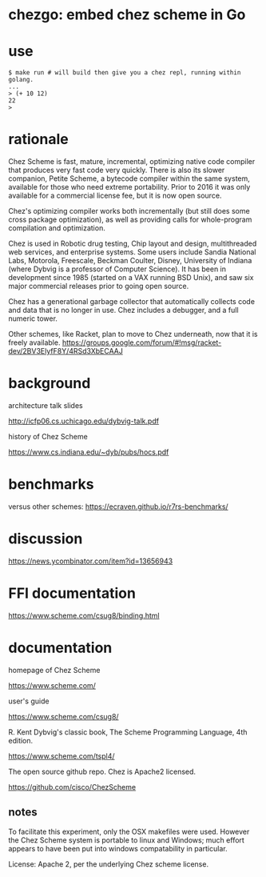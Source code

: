 chezgo: embed chez scheme in Go
======

# use

~~~
$ make run # will build then give you a chez repl, running within golang.
...
> (+ 10 12)
22
> 
~~~

# rationale

Chez Scheme is fast, mature, incremental, optimizing native code compiler that produces very fast code very quickly. There is also its slower companion, Petite Scheme, a bytecode compiler within the same system, available for those who need extreme portability. Prior to 2016 it was only available for a commercial license fee, but it is now open source.

Chez's optimizing compiler works both incrementally (but still does some cross package optimization), as well as providing calls for whole-program compilation and optimization.

Chez is used in Robotic drug testing, Chip layout and design, multithreaded web services, and enterprise systems. Some users include Sandia National Labs, Motorola, Freescale, Beckman Coulter, Disney, University of Indiana (where Dybvig is a professor of Computer Science). It has been in development since 1985 (started on a VAX running BSD Unix), and saw six major commercial releases prior to going open source.

Chez has a generational garbage collector that automatically collects code and data that is no longer in use. Chez includes a debugger, and a full numeric tower.

Other schemes, like Racket, plan to move to Chez underneath, now that it is freely available. https://groups.google.com/forum/#!msg/racket-dev/2BV3ElyfF8Y/4RSd3XbECAAJ

# background

architecture talk slides

http://icfp06.cs.uchicago.edu/dybvig-talk.pdf

history of Chez Scheme

https://www.cs.indiana.edu/~dyb/pubs/hocs.pdf

# benchmarks

versus other schemes: https://ecraven.github.io/r7rs-benchmarks/

# discussion

https://news.ycombinator.com/item?id=13656943

# FFI documentation

https://www.scheme.com/csug8/binding.html

# documentation

homepage of Chez Scheme

https://www.scheme.com/

user's guide

https://www.scheme.com/csug8/


R. Kent Dybvig's classic book, The Scheme Programming Language, 4th edition.

https://www.scheme.com/tspl4/

The open source github repo. Chez is Apache2 licensed.

https://github.com/cisco/ChezScheme


notes
-----

To facilitate this experiment, only the OSX makefiles were used. However
the Chez Scheme system is portable to linux and Windows; much effort
appears to have been put into windows compatability in particular.


License: Apache 2, per the underlying Chez scheme license.
